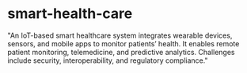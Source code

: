 # smart-health-care
"An IoT-based smart healthcare system integrates wearable devices, sensors, and mobile apps to monitor patients’ health. It enables remote patient monitoring, telemedicine, and predictive analytics. Challenges include security, interoperability, and regulatory compliance."

